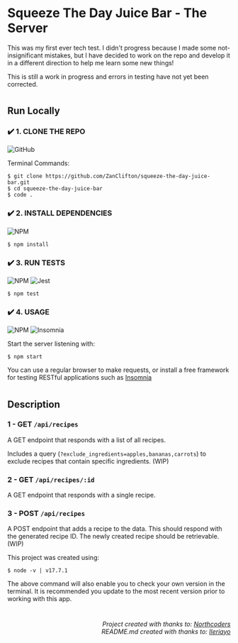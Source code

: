 # Squeeze The Day Juice Bar - The Server

This was my first ever tech test. I didn't progress because I made some not-insignificant mistakes, but I have decided to work on the repo and develop it in a different direction to help me learn some new things!

This is still a work in progress and errors in testing have not yet been corrected.

#
## Run Locally

### ✔️ 1. CLONE THE REPO
![GitHub](https://img.shields.io/badge/github-%23121011.svg?style=for-the-badge&logo=github&logoColor=white)

Terminal Commands:
```
$ git clone https://github.com/ZanClifton/squeeze-the-day-juice-bar.git
$ cd squeeze-the-day-juice-bar
$ code .
```

### ✔️ 2. INSTALL DEPENDENCIES
![NPM](https://img.shields.io/badge/NPM-%23000000.svg?style=for-the-badge&logo=npm&logoColor=white)
```
$ npm install
```

### ✔️ 3. RUN TESTS
![NPM](https://img.shields.io/badge/NPM-%23000000.svg?style=for-the-badge&logo=npm&logoColor=white) ![Jest](https://img.shields.io/badge/-jest-%23C21325?style=for-the-badge&logo=jest&logoColor=white) 

```Shields IO
$ npm test
```

### ✔️ 4. USAGE
![NPM](https://img.shields.io/badge/NPM-%23000000.svg?style=for-the-badge&logo=npm&logoColor=white) ![Insomnia](https://img.shields.io/badge/Insomnia-black?style=for-the-badge&logo=insomnia&logoColor=5849BE)

Start the server listening with:
```
$ npm start
```
You can use a regular browser to make requests, or install a free framework for testing RESTful applications such as [Insomnia](https://insomnia.rest/download)

#
## Description

### 1 - GET `/api/recipes`

A GET endpoint that responds with a list of all recipes.

Includes a query (`?exclude_ingredients=apples,bananas,carrots`) to exclude recipes that contain specific ingredients. (WIP)

### 2 - GET `/api/recipes/:id`

A GET endpoint that responds with a single recipe.

### 3 - POST `/api/recipes`

A POST endpoint that adds a recipe to the data. This should respond with the generated recipe ID. The newly created recipe should be retrievable. (WIP)

This project was created using:
```
$ node -v | v17.7.1
```

The above command will also enable you to check your own version in the terminal. It is recommended you update to the most recent version prior to working with this app.

#
<div align=right>
  <h6> Project created with thanks to: <a href="https://northcoders.com/">Northcoders</a>
  <br>README.md created with thanks to: <a href="https://github.com/Ileriayo/markdown-badges">Ileriayo</a></h6> 
</div>
